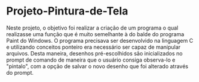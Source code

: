 # Projeto-Pintura-de-Tela
Neste projeto, o objetivo foi realizar a criação de um programa o qual realizasse uma função que é muito semelhante à do balde do programa Paint do Windows. O programa precisava ser desenvolvido na linguagem C e utilizando conceitos ponteiro era necessário ser capaz de manipular arquivos. Desta maneira, desenhos pré-escolhidos são inicializados no prompt de comando de maneira que o usuário consiga observa-lo e "pintalo", com a opção de salvar o novo desenho que foi alterado através do prompt.
